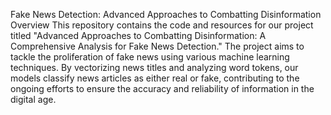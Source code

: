 Fake News Detection: Advanced Approaches to Combatting Disinformation Overview
This repository contains the code and resources for our project titled "Advanced Approaches to Combatting Disinformation: A Comprehensive Analysis for Fake News Detection." The project aims to tackle the proliferation of fake news using various machine learning techniques. By vectorizing news titles and analyzing word tokens, our models classify news articles as either real or fake, contributing to the ongoing efforts to ensure the accuracy and reliability of information in the digital age.
